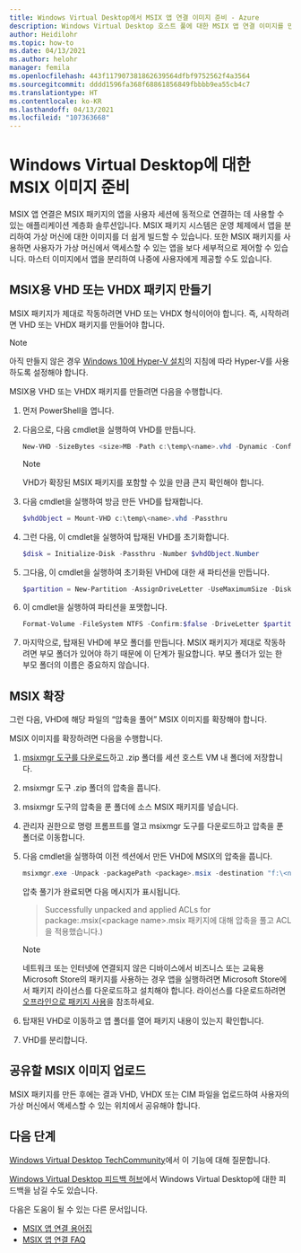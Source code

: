 ```yaml
---
title: Windows Virtual Desktop에서 MSIX 앱 연결 이미지 준비 - Azure
description: Windows Virtual Desktop 호스트 풀에 대한 MSIX 앱 연결 이미지를 만드는 방법입니다.
author: Heidilohr
ms.topic: how-to
ms.date: 04/13/2021
ms.author: helohr
manager: femila
ms.openlocfilehash: 443f117907381862639564dfbf9752562f4a3564
ms.sourcegitcommit: dddd1596fa368f68861856849fbbbb9ea55cb4c7
ms.translationtype: HT
ms.contentlocale: ko-KR
ms.lasthandoff: 04/13/2021
ms.locfileid: "107363668"
---
```

# <a name="prepare-an-msix-image-for-windows-virtual-desktop"></a>Windows Virtual Desktop에 대한 MSIX 이미지 준비

MSIX 앱 연결은 MSIX 패키지의 앱을 사용자 세션에 동적으로 연결하는 데 사용할 수 있는 애플리케이션 계층화 솔루션입니다. MSIX 패키지 시스템은 운영 체제에서 앱을 분리하여 가상 머신에 대한 이미지를 더 쉽게 빌드할 수 있습니다. 또한 MSIX 패키지를 사용하면 사용자가 가상 머신에서 액세스할 수 있는 앱을 보다 세부적으로 제어할 수 있습니다. 마스터 이미지에서 앱을 분리하여 나중에 사용자에게 제공할 수도 있습니다.

## <a name="create-a-vhd-or-vhdx-package-for-msix"></a>MSIX용 VHD 또는 VHDX 패키지 만들기

MSIX 패키지가 제대로 작동하려면 VHD 또는 VHDX 형식이어야 합니다. 즉, 시작하려면 VHD 또는 VHDX 패키지를 만들어야 합니다.

>[!NOTE]
>아직 만들지 않은 경우 [Windows 10에 Hyper-V 설치](/virtualization/hyper-v-on-windows/quick-start/enable-hyper-v)의 지침에 따라 Hyper-V를 사용하도록 설정해야 합니다.

MSIX용 VHD 또는 VHDX 패키지를 만들려면 다음을 수행합니다.

1. 먼저 PowerShell을 엽니다.
2. 다음으로, 다음 cmdlet을 실행하여 VHD를 만듭니다.

    ```powershell
    New-VHD -SizeBytes <size>MB -Path c:\temp\<name>.vhd -Dynamic -Confirm:$false
    ```

    >[!NOTE]
    > VHD가 확장된 MSIX 패키지를 포함할 수 있을 만큼 큰지 확인해야 합니다.

3. 다음 cmdlet을 실행하여 방금 만든 VHD를 탑재합니다.

    ```powershell
    $vhdObject = Mount-VHD c:\temp\<name>.vhd -Passthru
    ```

4. 그런 다음, 이 cmdlet을 실행하여 탑재된 VHD를 초기화합니다.

    ```powershell
    $disk = Initialize-Disk -Passthru -Number $vhdObject.Number
    ```

5. 그다음, 이 cmdlet을 실행하여 초기화된 VHD에 대한 새 파티션을 만듭니다.

    ```powershell
    $partition = New-Partition -AssignDriveLetter -UseMaximumSize -DiskNumber $disk.Number
    ```

6. 이 cmdlet을 실행하여 파티션을 포맷합니다.

    ```powershell
    Format-Volume -FileSystem NTFS -Confirm:$false -DriveLetter $partition.DriveLetter -Force
    ```

7. 마지막으로, 탑재된 VHD에 부모 폴더를 만듭니다. MSIX 패키지가 제대로 작동하려면 부모 폴더가 있어야 하기 때문에 이 단계가 필요합니다. 부모 폴더가 있는 한 부모 폴더의 이름은 중요하지 않습니다.

## <a name="expand-msix"></a>MSIX 확장

그런 다음, VHD에 해당 파일의 “압축을 풀어” MSIX 이미지를 확장해야 합니다.

MSIX 이미지를 확장하려면 다음을 수행합니다.

1. [msixmgr 도구를 다운로드](https://aka.ms/msixmgr)하고 .zip 폴더를 세션 호스트 VM 내 폴더에 저장합니다.

2. msixmgr 도구 .zip 폴더의 압축을 풉니다.

3. msixmgr 도구의 압축을 푼 폴더에 소스 MSIX 패키지를 넣습니다.

4. 관리자 권한으로 명령 프롬프트를 열고 msixmgr 도구를 다운로드하고 압축을 푼 폴더로 이동합니다.

5. 다음 cmdlet을 실행하여 이전 섹션에서 만든 VHD에 MSIX의 압축을 풉니다.

    ```powershell
    msixmgr.exe -Unpack -packagePath <package>.msix -destination "f:\<name of folder you created earlier>" -applyacls
    ```

    압축 풀기가 완료되면 다음 메시지가 표시됩니다.

    > Successfully unpacked and applied ACLs for package:<package name>.msix(&lt;package name&gt;.msix 패키지에 대해 압축을 풀고 ACL을 적용했습니다.)

    >[!NOTE]
    > 네트워크 또는 인터넷에 연결되지 않은 디바이스에서 비즈니스 또는 교육용 Microsoft Store의 패키지를 사용하는 경우 앱을 실행하려면 Microsoft Store에서 패키지 라이선스를 다운로드하고 설치해야 합니다. 라이선스를 다운로드하려면 [오프라인으로 패키지 사용](app-attach.md#use-packages-offline)을 참조하세요.

6. 탑재된 VHD로 이동하고 앱 폴더를 열어 패키지 내용이 있는지 확인합니다.

7. VHD를 분리합니다.

## <a name="upload-msix-image-to-share"></a>공유할 MSIX 이미지 업로드

MSIX 패키지를 만든 후에는 결과 VHD, VHDX 또는 CIM 파일을 업로드하여 사용자의 가상 머신에서 액세스할 수 있는 위치에서 공유해야 합니다.

## <a name="next-steps"></a>다음 단계

[Windows Virtual Desktop TechCommunity](https://techcommunity.microsoft.com/t5/Windows-Virtual-Desktop/bd-p/WindowsVirtualDesktop)에서 이 기능에 대해 질문합니다.

[Windows Virtual Desktop 피드백 허브](https://support.microsoft.com/help/4021566/windows-10-send-feedback-to-microsoft-with-feedback-hub-app)에서 Windows Virtual Desktop에 대한 피드백을 남길 수도 있습니다.

다음은 도움이 될 수 있는 다른 문서입니다.

- [MSIX 앱 연결 용어집](app-attach-glossary.md)
- [MSIX 앱 연결 FAQ](app-attach-faq.md)
